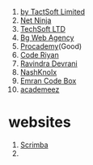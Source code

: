 1. [by TactSoft Limited](https://www.youtube.com/playlist?list=PL1AL6gEQcOo-lotgLpqaaliobd-x-W5Hu)
2. [Net Ninja](https://www.youtube.com/@NetNinja/playlists)
3. [TechSoft LTD ](http://youtube.com/@tactsoftltd/playlists)
4. [Bg Web Agency](https://www.youtube.com/@bgwebagency/streams)
5. [Procademy](https://www.youtube.com/watch?v=3BIuwVnddG0&list=PL1BztTYDF-QNlGo5-g65Xj1mINHYk_FM9)(Good)
6. [Code Riyan](https://www.youtube.com/@coderyan/playlists)
7. [Ravindra Devrani](https://www.youtube.com/@ravindradevrani/playlists)
8. [NashKnoIx](https://www.youtube.com/watch?v=qSTs8_K2D24&list=PLk2QkBPrDTjjlA6IICptflswmP02pQqdF)
9. [Emran Code  Box](https://www.youtube.com/watch?v=z31RKClNBQI&list=PLoZwCi-p1eGB5_1iDItXVH07PjKgkcrnI)
10. [academeez](https://www.youtube.com/@academeez/playlists)


# websites
1. [Scrimba](https://scrimba.com/courses)
2. 